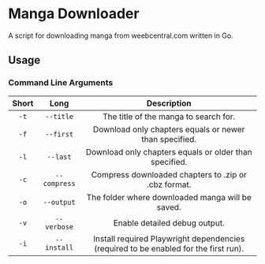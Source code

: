 # Manga Downloader
A script for downloading manga from weebcentral.com written in Go.

## Usage

### Command Line Arguments

| Short | Long | Description |
|:---:|:---:|:---:|
| `-t` | `--title` | The title of the manga to search for. |
| `-f` | `--first` | Download only chapters equals or newer than specified. |
| `-l` | `--last` | Download only chapters equals or older than specified. |
| `-c` | `--compress` | Compress downloaded chapters to .zip or .cbz format. |
| `-o` | `--output` | The folder where downloaded manga will be saved. |
| `-v` | `--verbose` | Enable detailed debug output. |
| `-i` | `--install` | Install required Playwright dependencies (required to be enabled for the first run). |
